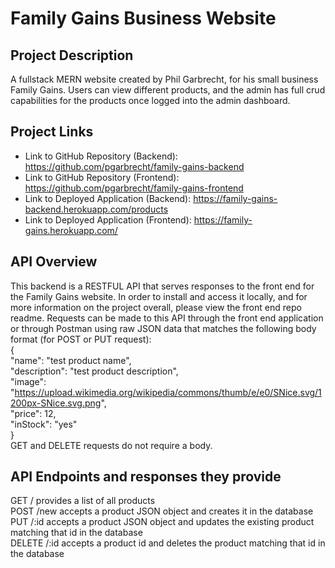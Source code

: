 # Family Gains Business Website
## Project Description
A fullstack MERN website created by Phil Garbrecht, for his small business Family Gains. Users can view different products, and the admin has full crud capabilities for the products once logged into the admin dashboard.

## Project Links
* Link to GitHub Repository (Backend): https://github.com/pgarbrecht/family-gains-backend
* Link to GitHub Repository (Frontend): https://github.com/pgarbrecht/family-gains-frontend
* Link to Deployed Application (Backend): https://family-gains-backend.herokuapp.com/products
* Link to Deployed Application (Frontend): https://family-gains.herokuapp.com/

## API Overview
This backend is a RESTFUL API that serves responses to the front end for the Family Gains website. In order to install and access it locally, and for more information on the project overall, please view the front end repo readme. Requests can be made to this API through the front end application or through Postman using raw JSON data that matches the following body format (for POST or PUT request): <br />
{ <br />
"name": "test product name", <br />
"description": "test product description", <br />
"image": "https://upload.wikimedia.org/wikipedia/commons/thumb/e/e0/SNice.svg/1200px-SNice.svg.png", <br />
"price": 12, <br />
"inStock": "yes" <br />
} <br />
GET and DELETE requests do not require a body. <br />

## API Endpoints and responses they provide
GET / provides a list of all products <br />
POST /new accepts a product JSON object and creates it in the database <br />
PUT /:id accepts a product JSON object and updates the existing product matching that id in the database <br />
DELETE /:id accepts a product id and deletes the product matching that id in the database <br />